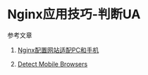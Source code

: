 # Nginx应用技巧-判断UA

参考文章

1. [Nginx配置网站适配PC和手机](https://www.jianshu.com/p/95a020d256fe)

2. [Detect Mobile Browsers](http://detectmobilebrowsers.com/)